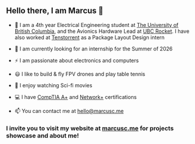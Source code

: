 ## Hello there,  I am Marcus 👋
- 🏫 I am a 4th year Electrical Engineering student at [The University of British Columbia](https://www.ubc.ca/), and the Avionics Hardware Lead at [UBC Rocket](https://www.ubcrocket.com/). I have also worked at [Tenstorrent](https://tenstorrent.com/) as a Package Layout Design intern 
  
- 🏢 I am currently looking for an internship for the Summer of 2026
- ⚡ I am passionate about electronics and computers
- 😃 I like to build & fly FPV drones and play table tennis 
- 🎥 I enjoy watching Sci-fi movies
- 💻 I have [CompTIA A+](https://www.comptia.org/certifications/a) and [Network+](https://www.comptia.org/certifications/network) certifications
- 📫 You can contact me at hello@marcusc.me
### I invite you to visit my website at [marcusc.me](https://marcusc.me/) for projects showcase and about me!


<!--
**Beluguy/Beluguy** is a ✨ _special_ ✨ repository because its `README.md` (this file) appears on your GitHub profile.

Here are some ideas to get you started:

- 🔭 I’m currently working on ...
- 🌱 I’m currently learning ...
- 👯 I’m looking to collaborate on ...
- 🤔 I’m looking for help with ...
- 💬 Ask me about ...
- 📫 How to reach me: ...
- 😄 Pronouns: ...
- ⚡ Fun fact: ...
-->
